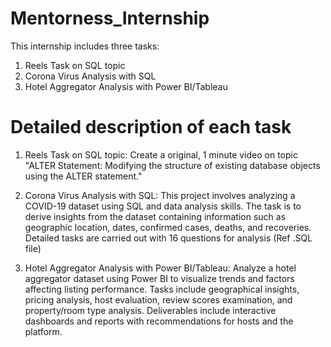 # Mentorness_Internship

This internship includes three tasks:

1. Reels Task on SQL topic
2. Corona Virus Analysis with SQL
3. Hotel Aggregator Analysis with Power BI/Tableau

# Detailed description of each task

1. Reels Task on SQL topic:
Create a original, 1 minute video on topic "ALTER Statement: Modifying the structure of existing database objects using the ALTER statement."

2. Corona Virus Analysis with SQL:
This project involves analyzing a COVID-19 dataset using SQL and data analysis skills. The task is to derive insights from the dataset containing information such as geographic location, dates, confirmed cases,
deaths, and recoveries. Detailed tasks are carried out with 16 questions for analysis (Ref .SQL file)

3. Hotel Aggregator Analysis with Power BI/Tableau:
Analyze a hotel aggregator dataset using Power BI to visualize trends and factors affecting listing performance. Tasks include geographical insights, pricing analysis, host evaluation, review scores examination, and property/room type analysis. Deliverables include interactive dashboards and reports with recommendations for hosts and the platform.
